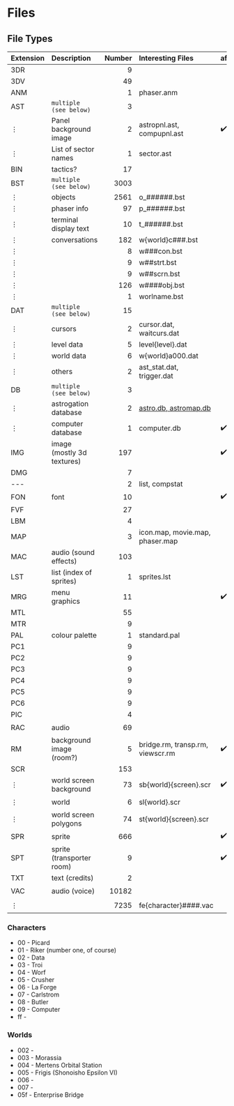 # Files

## File Types

| Extension | Description               | Number | Interesting Files          | afu_to_png         | afu_to_json        | afu_to_wav         |
| :---      | :---                      | ---:   | :---                       | :---               | :---               | :---               |
| 3DR       |                           |      9 |                            |                    |                    |                    |
| 3DV       |                           |     49 |                            |                    |                    |                    |
| ANM       |                           |      1 | phaser.anm                 |                    |                    |                    |
| AST       | `multiple (see below)`    |      3 |                            |                    |                    |                    |
| &vellip;  | Panel background image    |      2 | astropnl.ast, compupnl.ast | :heavy_check_mark: |                    |                    |
| &vellip;  | List of sector names      |      1 | sector.ast                 |                    | :heavy_check_mark: |                    |
| BIN       | tactics?                  |     17 |                            |                    |                    |                    |
| BST       | `multiple (see below)`    |   3003 |                            |                    |                    |                    |
| &vellip;  | objects                   |   2561 | o_######.bst               |                    |                    |                    |
| &vellip;  | phaser info               |     97 | p_######.bst               |                    |                    |                    |
| &vellip;  | terminal display text     |     10 | t_######.bst               |                    |                    |                    |
| &vellip;  | conversations             |    182 | w{world}c###.bst           |                    |                    |                    |
| &vellip;  |                           |      8 | w###con.bst                |                    |                    |                    |
| &vellip;  |                           |      9 | w##strt.bst                |                    |                    |                    |
| &vellip;  |                           |      9 | w##scrn.bst                |                    |                    |                    |
| &vellip;  |                           |    126 | w####obj.bst               |                    |                    |                    |
| &vellip;  |                           |      1 | worlname.bst               |                    |                    |                    |
| DAT       | `multiple (see below)`    |     15 |                            |                    |                    |                    |
| &vellip;  | cursors                   |      2 | cursor.dat, waitcurs.dat   |                    |                    |                    |
| &vellip;  | level data                |      5 | level{level}.dat           |                    |                    |                    |
| &vellip;  | world data                |      6 | w{world}a000.dat           |                    |                    |                    |
| &vellip;  | others                    |      2 | ast_stat.dat, trigger.dat  |                    |                    |                    |
| DB        | `multiple (see below)`    |      3 |                            |                    |                    |                    |
| &vellip;  | astrogation database      |      2 | [astro.db, astromap.db](ASTRO.md) |                    | :heavy_check_mark: |                    |
| &vellip;  | computer database         |      1 | computer.db                | :heavy_check_mark: | :heavy_check_mark: |                    |
| IMG       | image (mostly 3d textures)|    197 |                            | :heavy_check_mark: |                    |                    |
| DMG       |                           |      7 |                            |                    |                    |                    |
| ---       |                           |      2 | list, compstat             |                    |                    |                    |
| FON       | font                      |     10 |                            | :heavy_check_mark: |                    |                    |
| FVF       |                           |     27 |                            |                    |                    |                    |
| LBM       |                           |      4 |                            |                    |                    |                    |
| MAP       |                           |      3 | icon.map, movie.map, phaser.map |                    |                    |                    |
| MAC       | audio (sound effects)     |    103 |                            |                    |                    | :heavy_check_mark: |
| LST       | list (index of sprites)   |      1 | sprites.lst                |                    |                    |                    |
| MRG       | menu graphics             |     11 |                            | :heavy_check_mark: |                    |                    |
| MTL       |                           |     55 |                            |                    |                    |                    |
| MTR       |                           |      9 |                            |                    |                    |                    |
| PAL       | colour palette            |      1 | standard.pal               |                    |                    |                    |
| PC1       |                           |      9 |                            |                    |                    |                    |
| PC2       |                           |      9 |                            |                    |                    |                    |
| PC3       |                           |      9 |                            |                    |                    |                    |
| PC4       |                           |      9 |                            |                    |                    |                    |
| PC5       |                           |      9 |                            |                    |                    |                    |
| PC6       |                           |      9 |                            |                    |                    |                    |
| PIC       |                           |      4 |                            |                    |                    |                    |
| RAC       | audio                     |     69 |                            |                    |                    | :heavy_check_mark: |
| RM        | background image (room?)  |      5 | bridge.rm, transp.rm, viewscr.rm | :heavy_check_mark: |                    |                    |
| SCR       |                           |    153 |                            |                    |                    |                    |
| &vellip;  | world screen background   |     73 | sb{world}{screen}.scr      | :heavy_check_mark: |                    |                    |
| &vellip;  | world                     |      6 | sl{world}.scr              |                    | :heavy_check_mark: |                    |
| &vellip;  | world screen polygons     |     74 | st{world}{screen}.scr      |                    | :heavy_check_mark: |                    |
| SPR       | sprite                    |    666 |                            | :heavy_check_mark: | :heavy_check_mark: |                    |
| SPT       | sprite (transporter room) |      9 |                            | :heavy_check_mark: | :heavy_check_mark: |                    |
| TXT       | text (credits)            |      2 |                            |                    |                    |                    |
| VAC       | audio (voice)             |  10182 |                            |                    |                    | :heavy_check_mark: |
| &vellip;  |                           |   7235 | fe{character}####.vac      |                    |                    | :heavy_check_mark: |

### Characters
* 00 - Picard
* 01 - Riker (number one, of course)
* 02 - Data
* 03 - Troi
* 04 - Worf
* 05 - Crusher
* 06 - La Forge
* 07 - Carlstrom
* 08 - Butler
* 09 - Computer
* ff -

### Worlds
* 002 -
* 003 - Morassia
* 004 - Mertens Orbital Station
* 005 - Frigis (Shonoisho Epsilon VI)
* 006 -
* 007 -
* 05f - Enterprise Bridge
